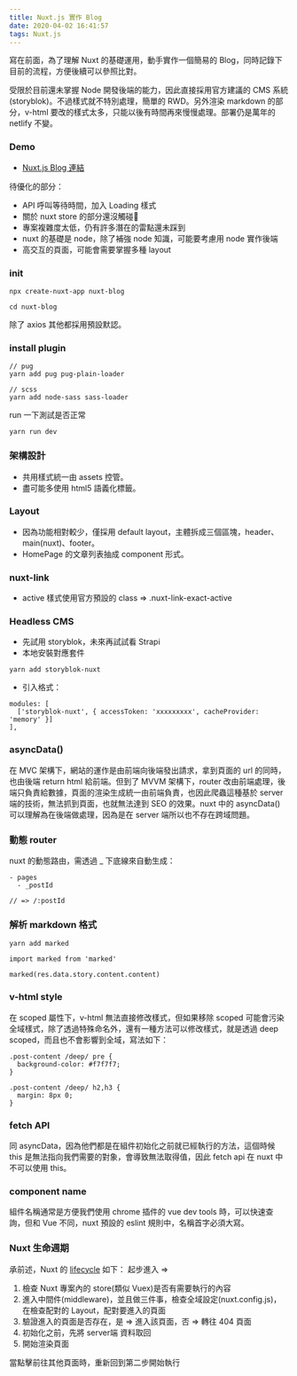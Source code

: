 ```yaml
---
title: Nuxt.js 實作 Blog
date: 2020-04-02 16:41:57
tags: Nuxt.js
---
```

寫在前面，為了理解 Nuxt 的基礎運用，動手實作一個簡易的 Blog，同時記錄下目前的流程，方便後續可以參照比對。
<!--more-->
受限於目前還未掌握 Node 開發後端的能力，因此直接採用官方建議的 CMS 系統(storyblok)。不過樣式就不特別處理，簡單的 RWD。另外渲染 markdown 的部分，v-html 要改的樣式太多，只能以後有時間再來慢慢處理。部署仍是萬年的 netlify 不變。

### Demo
- [Nuxt.js Blog 連結](https://activello-nuxt-blog.netlify.com/)

待優化的部分：
- API 呼叫等待時間，加入 Loading 樣式
- 關於 nuxt store 的部分還沒觸碰
- 專案複雜度太低，仍有許多潛在的雷點還未踩到
- nuxt 的基礎是 node，除了補強 node 知識，可能要考慮用 node 實作後端
- 高交互的頁面，可能會需要掌握多種 layout


### init
```
npx create-nuxt-app nuxt-blog

cd nuxt-blog
```
除了 axios 其他都採用預設默認。

### install plugin
```
// pug
yarn add pug pug-plain-loader

// scss
yarn add node-sass sass-loader
```
run 一下測試是否正常
```
yarn run dev
```

### 架構設計
- 共用樣式統一由 assets 控管。
- 盡可能多使用 html5 語義化標籤。

### Layout
- 因為功能相對較少，僅採用 default layout，主體拆成三個區塊，header、main(nuxt)、footer。
- HomePage 的文章列表抽成 component 形式。

### nuxt-link
- active 樣式使用官方預設的 class => .nuxt-link-exact-active

### Headless CMS
- 先試用 storyblok，未來再試試看 Strapi
- 本地安裝對應套件
```
yarn add storyblok-nuxt
```
- 引入格式：
```
modules: [
  ['storyblok-nuxt', { accessToken: 'xxxxxxxxx', cacheProvider: 'memory' }]
],
```

### asyncData()
在 MVC 架構下，網站的運作是由前端向後端發出請求，拿到頁面的 url 的同時，也由後端 return html 給前端。但到了 MVVM 架構下，router 改由前端處理，後端只負責給數據，頁面的渲染生成統一由前端負責，也因此爬蟲這種基於 server 端的技術，無法抓到頁面，也就無法達到 SEO 的效果。nuxt 中的 asyncData() 可以理解為在後端做處理，因為是在 server 端所以也不存在跨域問題。

### 動態 router
nuxt 的動態路由，需透過 _ 下底線來自動生成：
```
- pages
  - _postId

// => /:postId
```

### 解析 markdown 格式
```
yarn add marked
```
```
import marked from 'marked'

marked(res.data.story.content.content)
```

### v-html style
在 scoped 屬性下，v-html 無法直接修改樣式，但如果移除 scoped 可能會污染全域樣式，除了透過特殊命名外，還有一種方法可以修改樣式，就是透過 deep scoped，而且也不會影響到全域，寫法如下：
```
.post-content /deep/ pre {
  background-color: #f7f7f7;
}

.post-content /deep/ h2,h3 {
  margin: 8px 0;
}
```

### fetch API
同 asyncData，因為他們都是在組件初始化之前就已經執行的方法，這個時候 this 是無法指向我們需要的對象，會導致無法取得值，因此 fetch api 在 nuxt 中不可以使用 this。

### component name
組件名稱通常是方便我們使用 chrome 插件的 vue dev tools 時，可以快速查詢，但和 Vue 不同，nuxt 預設的 eslint 規則中，名稱首字必須大寫。

### Nuxt 生命週期
承前述，Nuxt 的 [lifecycle](https://zh.nuxtjs.org/guide/) 如下：
起步進入 => 
1. 檢查 Nuxt 專案內的 store(類似 Vuex)是否有需要執行的內容
2. 進入中間件(middleware)，並且做三件事，檢查全域設定(nuxt.config.js)，在檢查配對的 Layout，配對要進入的頁面
3. 驗證進入的頁面是否存在，是 => 進入該頁面，否 => 轉往 404 頁面
4. 初始化之前，先將 server端 資料取回
5. 開始渲染頁面

當點擊前往其他頁面時，重新回到第二步開始執行
